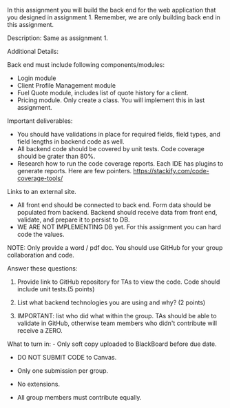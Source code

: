 In this assignment you will build the back end for the web application that you designed in assignment 1.
Remember, we are only building back end in this assignment.

Description:
Same as assignment 1.

Additional Details:

Back end must include following components/modules:

- Login module
- Client Profile Management module
- Fuel Quote module, includes list of quote history for a client.
- Pricing module. Only create a class. You will implement this in last assignment.

Important deliverables:

- You should have validations in place for required fields, field types, and field lengths in backend code as well.
- All backend code should be covered by unit tests. Code coverage should be grater than 80%.
- Research how to run the code coverage reports. Each IDE has plugins to generate reports. Here are few pointers. https://stackify.com/code-coverage-tools/

Links to an external site.

- All front end should be connected to back end. Form data should be populated from backend. Backend should receive data from front end, validate, and prepare it to persist to DB.
- WE ARE NOT IMPLEMENTING DB yet. For this assignment you can hard code the values.

NOTE: Only provide a word / pdf doc. You should use GitHub for your group collaboration and code.

Answer these questions:

1. Provide link to GitHub repository for TAs to view the code. Code should include unit tests.(5 points)

2. List what backend technologies you are using and why? (2 points)
3. IMPORTANT: list who did what within the group. TAs should be able to validate in GitHub, otherwise team members who didn't contribute will receive a ZERO.

What to turn in: - Only soft copy uploaded to BlackBoard before due date.

- DO NOT SUBMIT CODE to Canvas.

- Only one submission per group.
- No extensions.
- All group members must contribute equally.
